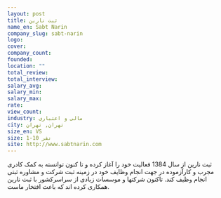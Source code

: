 ```yaml
---
layout: post
title: ثبت نارین
name_en: Sabt Narin
company_slug: sabt-narin
logo: 
cover: 
company_count:
founded:
location: ""
total_review: 
total_interview: 
salary_avg: 
salary_min: 
salary_max: 
rate: 
view_count: 
industry: مالی و اعتباری
city: تهران, تهران
size_en: VS
size: 1-10 نفر
site: http://www.sabtnarin.com
---
```


ثبت نارین از سال 1384 فعالیت خود را آغاز کرده و تا کنون توانسته به کمک کادری مجرب و کارآزموده در جهت انجام وظایف خود در زمینه ثبت شرکت و مشاوره ثبتی انجام وظیف کند. تاکنون شرکتها و موسسات زیادی از سراسرکشور با ثبت نارین همکاری کرده اند که باعث افتخار ماست.
